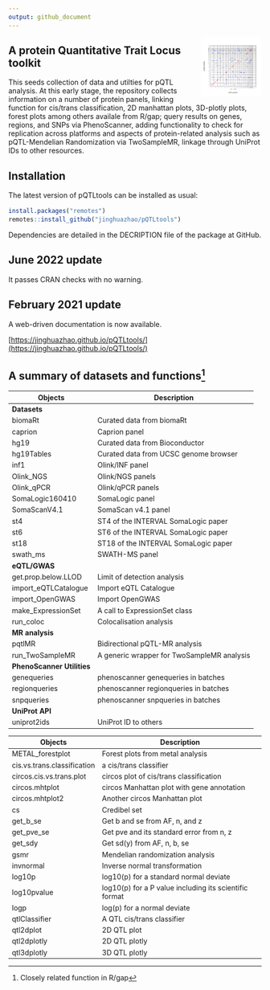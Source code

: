 ```yaml
---
output: github_document
---
```




<img src="man/figures/logo.svg" align="right" alt="" width="120" />

## A protein Quantitative Trait Locus toolkit

This seeds collection of data and utilties for pQTL analysis. At
this early stage, the repository collects information on a number of
protein panels, linking function for cis/trans classification, 2D
manhattan plots, 3D-plotly plots, forest plots among others availale
from R/gap; query results on genes, regions, and SNPs via
PhenoScanner, adding functionality to check for replication across
platforms and aspects of protein-related analysis such as
pQTL-Mendelian Randomization via TwoSampleMR, linkage through UniProt
IDs to other resources.

## Installation

The latest version of pQTLtools can be installed as usual:

```r
install.packages("remotes")
remotes::install_github("jinghuazhao/pQTLtools")
```

Dependencies are detailed in the DECRIPTION file of the package at GitHub.

## June 2022 update

It passes CRAN checks with no warning.

## February 2021 update 

A web-driven documentation is now available.

[https://jinghuazhao.github.io/pQTLtools/](https://jinghuazhao.github.io/pQTLtools/)

## A summary of datasets and functions[^gap]

Objects             |    Description
--------------------|-----------------------------------------
**Datasets**        |    
biomaRt             |    Curated data from biomaRt
caprion             |    Caprion panel
hg19                |    Curated data from Bioconductor
hg19Tables          |    Curated data from UCSC genome browser
inf1                |    Olink/INF panel
Olink_NGS           |    Olink/NGS panels
Olink_qPCR          |    Olink/qPCR panels
SomaLogic160410     |    SomaLogic panel
SomaScanV4.1        |    SomaScan v4.1 panel
st4                 |    ST4 of the INTERVAL SomaLogic paper
st6                 |    ST6 of the INTERVAL SomaLogic paper
st18                |    ST18 of the INTERVAL SomaLogic paper
swath_ms            |    SWATH-MS panel
**eQTL/GWAS**       |
get.prop.below.LLOD  |   Limit of detection analysis
import_eQTLCatalogue |   Import eQTL Catalogue
import_OpenGWAS      |   Import OpenGWAS
make_ExpressionSet   |   A call to ExpressionSet class
run_coloc            |   Colocalisation analysis
**MR analysis**      |
pqtlMR               |   Bidirectional pQTL-MR analysis
run_TwoSampleMR      |   A generic wrapper for TwoSampleMR analysis
**PhenoScanner Utilities** |
genequeries          |   phenoscanner genequeries in batches
regionqueries        |   phenoscanner regionqueries in batches
snpqueries           |   phenoscanner snpqueries in batches
**UniProt API**      |
uniprot2ids          |   UniProt ID to others

[^gap]: Closely related function in R/gap

Objects             |    Description
--------------------|-----------------------------------------
METAL_forestplot    |    Forest plots from metal analysis
cis.vs.trans.classification | a cis/trans classifier
circos.cis.vs.trans.plot | circos plot of cis/trans classification
circos.mhtplot      |    circos Manhattan plot with gene annotation
circos.mhtplot2     |    Another circos Manhattan plot
cs                  |    Credibel set
get_b_se            |    Get b and se from AF, n, and z
get_pve_se          |    Get pve and its standard error from n, z
get_sdy             |    Get sd(y) from AF, n, b, se
gsmr                |    Mendelian randomization analysis
invnormal           |    Inverse normal transformation
log10p              |    log10(p) for a standard normal deviate
log10pvalue         |    log10(p) for a P value including its scientific format
logp                |    log(p) for a normal deviate
qtlClassifier       |    A QTL cis/trans classifier
qtl2dplot           |    2D QTL plot
qtl2dplotly         |    2D QTL plotly
qtl3dplotly         |    3D QTL plotly
